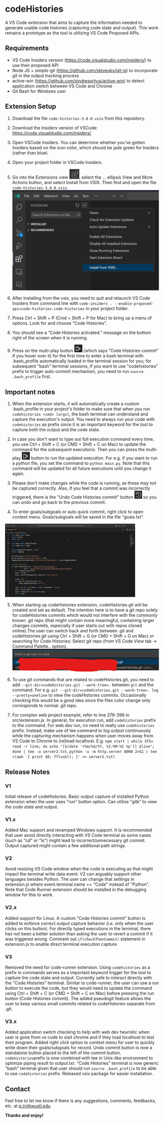 # codeHistories

A VS Code extension that aims to capture the information needed to generate usable code histories (capturing code state and output). This work remains a prototype as the tool is utilizing VS Code Proposed APIs.

## Requirements

* VS Code Insiders version (https://code.visualstudio.com/insiders/) to use their proposed API
* Node JS + simple-git (https://github.com/steveukx/git-js) to incorporate git in the output tracking process
* active-win (https://github.com/sindresorhus/active-win) to detect application switch between VS Code and Chrome
* Git Bash for Windows user

## Extension Setup

1.  Download the file ```code-histories-3.0.0.vsix``` from this repository.

2.  Download the Insiders version of VSCode: https://code.visualstudio.com/insiders/

3.  Open VSCode Insiders. You can determine whether you’ve gotten Insiders based on the icon color, which should be jade green for Insiders (rather than blue).

4.  Open your project folder in VSCode Insiders.

5.  Go into the Extensions view ![](assets/extensions_icon.jpg), select the ... ellipsis View and More Actions button, and select Install from VSIX. Then find and open the file ```code-histories-3.0.0.vsix```. ![](assets/locating_install_from_vsix.png)

6.  After installing from the vsix, you need to quit and relaunch VS Code Insiders from command line with ```code-insiders . --enable-proposed-api=code-histories.code-histories``` in your project folder.

7.  Press Ctrl + Shift + P (Cmd + Shift + P for Mac) to bring up a menu of options. Look for and choose "Code Histories".

9.  You should see a “Code Histories activated.” message on the bottom right of the screen when it is running.

10. Press on the multi-play button ![](assets/codehistories_run_icon.png) (which says “Code Histories commit” if you hover over it) for the first time to enter a bash terminal with .bash_profile automatically loaded in the terminal session for you; for subsequent "bash" terminal sessions, if you want to use "codehistories" prefix to trigger auto-commit mechanism, you need to run ```source .bash_profile``` first. 

## Important notes

1. When the extension starts, it will automatically create a custom .bash_profile in your project's folder to make sure that when you run ```codehistories <cmd> [args]```, the bash terminal can understand and capture the execution's output. You need to always run your code with ```codehistories``` as prefix since it is an important keyword for the tool to capture both the output and the code state.

2. In case you don't want to type out full execution command every time, you use Ctrl + Shift + C (or CMD + Shift + C on Mac) to update the command for the subsequent executions. Then you can press the multi-play ![](assets/codehistories_run_icon.png) button to run the updated execution. For e.g. if you want to run a python file, you set the command to ```python main.py```. Note that this command will be updated for all future executions until you change it again.

3. Please don’t make changes while the code is running, as these may not be captured correctly. Also, if you feel that a commit was incorrectly triggered, there is the "Undo Code Histories commit" button ![](assets/undo_commit_icon.png) so you can undo and go back to the previous commit.

4. To enter goals/subgoals or auto quick commit, right click to open context menu. Goals/subgoals will be saved in the file "goals.txt".

![](assets/how_to_enter_goal.gif) 

5. When starting up codeHistories extension, codeHistories.git will be created and set as default. The intention here is to have a git repo solely for codeHistories commits which would not interfere with the commonly known .git repo (that might contain more meaningful, containing larger changes commits, especially if user starts out with repos cloned online).The user can switch back and forth between .git and codeHistories.git using Ctrl + Shift + G (or CMD + Shift + G on Mac) or searching for Code Histories: Select git repo (from VS Code View tab -> Command Palette.. option).![](assets/select_git_repo_to_track.png)

6. To use git commands that are related to codeHistories.git, you need to add ```--git-dir=codeHistories.git --work-tree=.``` between ```git``` and the command. For e.g. ```git --git-dir=codeHistories.git --work-tree=. log --pretty=oneline``` to view the codeHistories commits. Occasionally checking this would be a good idea since the files color change only corresponds to normal .git repo.

7. For complex web project example, refer to line 376-396 in src/extension.js. In general, for execution run, add ```codehistories``` prefix to the command. For web dev run, no need to really use ```codehistories``` prefix. Instead, make use of tee command to log output continuously while the capturing mechanism happens when user moves away from VS Code to Chrome to (re)load localhost. E.g. ```npm start | while IFS= read -r line; do echo "[$(date '+%m/%d/%Y, %I:%M:%S %p')] $line"; done | tee -a server2.txt```, ```python -u -m http.server 8000 2>&1 | tee >(awk '{ print $0; fflush(); }' >> server2.txt)```

## Release Notes

### V1

Initial release of codeHistories. Basic output capture of installed Python extension when the user uses "run" button option. Can utilize "gitk" to view the code state and output.

### V1.x

Added Mac support and revamped Windows support. It is recommended that user avoid directly interacting with VS Code terminal as some cases (such as "cd" or "ls") might lead to incorrect/unnecessary git commit. Output captured might contain a few additional path strings.

### V2

Avoid resizing VS Code window when the code is executing as that might impact the terminal write data event. V2 can arguably support other languages besides Python. The user can change that settings in extension.js where event.terminal.name == "Code" instead of "Python". Note that Code Runner extension should be installed in the debugging window for this to work.

### V2.x

Added support for Linux. A custom "Code Histories commit" button is added to enforce correct output capture behavior (i.e. only when the user clicks on this button). For directly typed executions in the terminal, there has not been a better solution than asking the user to revert a commit if it was triggered wrong. Comment out ```if(checkThenCommit)``` statement in extension.js to enable direct terminal execution capture.

### V3

Removed the need for code-runner extension. Using ```codehistories``` as a prefix in commands serves as a important keyword trigger for the tool to capture the code state and output. Currently safe to interact directly with the "Code Histories" terminal. Similar to code-runner, the user can use a run button to execute the code, but they would need to update the command using Ctrl + Shift + C (or CMD + Shift + C on Mac) before pressing the run button (Code Histories commit). The added pseudogit feature allows the user to keep various small commits related to codeHistories separate from .git.

### V3.x

Added application switch checking to help with web dev heuristic when user is gone from vs code to visit chrome and if they load localhost to test their program. Added right click option to context menu for user to quickly write down their goals/subgoals for record. Undo commit button is now a standalone button placed to the left of the commit button. ```codehistories```prefix is now combined with tee in Unix-like environment to optimize piping result to output.txt. "Code Histories" terminal is now generic "bash" terminal given that user should run ```source .bash_profile``` to be able to use ```codehistories``` prefix. Released vsix package for easier installation.

## Contact

Feel free to let me know if there is any suggestions, comments, feedbacks, etc. at p.tri@wustl.edu

**Thanks and enjoy!**
